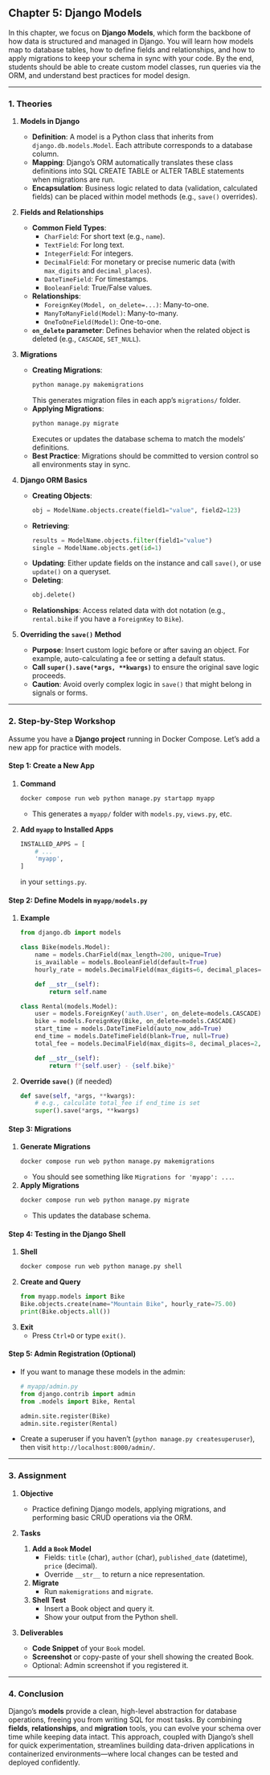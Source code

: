 ## **Chapter 5: Django Models**

In this chapter, we focus on **Django Models**, which form the backbone of how data is structured and managed in Django. You will learn how models map to database tables, how to define fields and relationships, and how to apply migrations to keep your schema in sync with your code. By the end, students should be able to create custom model classes, run queries via the ORM, and understand best practices for model design.

---

### **1. Theories**

1. **Models in Django**  
   - **Definition**: A model is a Python class that inherits from `django.db.models.Model`. Each attribute corresponds to a database column.  
   - **Mapping**: Django’s ORM automatically translates these class definitions into SQL CREATE TABLE or ALTER TABLE statements when migrations are run.  
   - **Encapsulation**: Business logic related to data (validation, calculated fields) can be placed within model methods (e.g., `save()` overrides).

2. **Fields and Relationships**  
   - **Common Field Types**:  
     - `CharField`: For short text (e.g., `name`).  
     - `TextField`: For long text.  
     - `IntegerField`: For integers.  
     - `DecimalField`: For monetary or precise numeric data (with `max_digits` and `decimal_places`).  
     - `DateTimeField`: For timestamps.  
     - `BooleanField`: True/False values.  
   - **Relationships**:  
     - `ForeignKey(Model, on_delete=...)`: Many-to-one.  
     - `ManyToManyField(Model)`: Many-to-many.  
     - `OneToOneField(Model)`: One-to-one.  
   - **`on_delete` parameter**: Defines behavior when the related object is deleted (e.g., `CASCADE`, `SET_NULL`).

3. **Migrations**  
   - **Creating Migrations**:  
     ```bash
     python manage.py makemigrations
     ```
     This generates migration files in each app’s `migrations/` folder.  
   - **Applying Migrations**:  
     ```bash
     python manage.py migrate
     ```
     Executes or updates the database schema to match the models’ definitions.  
   - **Best Practice**: Migrations should be committed to version control so all environments stay in sync.

4. **Django ORM Basics**  
   - **Creating Objects**:  
     ```python
     obj = ModelName.objects.create(field1="value", field2=123)
     ```
   - **Retrieving**:  
     ```python
     results = ModelName.objects.filter(field1="value")
     single = ModelName.objects.get(id=1)
     ```
   - **Updating**: Either update fields on the instance and call `save()`, or use `update()` on a queryset.  
   - **Deleting**:  
     ```python
     obj.delete()
     ```
   - **Relationships**: Access related data with dot notation (e.g., `rental.bike` if you have a `ForeignKey` to `Bike`).

5. **Overriding the `save()` Method**  
   - **Purpose**: Insert custom logic before or after saving an object. For example, auto-calculating a fee or setting a default status.  
   - **Call `super().save(*args, **kwargs)`** to ensure the original save logic proceeds.  
   - **Caution**: Avoid overly complex logic in `save()` that might belong in signals or forms.

---

### **2. Step-by-Step Workshop**

Assume you have a **Django project** running in Docker Compose. Let’s add a new app for practice with models.

#### **Step 1: Create a New App**

1. **Command**  
   ```bash
   docker compose run web python manage.py startapp myapp
   ```
   - This generates a `myapp/` folder with `models.py`, `views.py`, etc.

2. **Add `myapp` to Installed Apps**  
   ```python
   INSTALLED_APPS = [
       # ...
       'myapp',
   ]
   ```
   in your `settings.py`.

#### **Step 2: Define Models in `myapp/models.py`**

1. **Example**  
   ```python
   from django.db import models

   class Bike(models.Model):
       name = models.CharField(max_length=200, unique=True)
       is_available = models.BooleanField(default=True)
       hourly_rate = models.DecimalField(max_digits=6, decimal_places=2, default=50.00)

       def __str__(self):
           return self.name

   class Rental(models.Model):
       user = models.ForeignKey('auth.User', on_delete=models.CASCADE)
       bike = models.ForeignKey(Bike, on_delete=models.CASCADE)
       start_time = models.DateTimeField(auto_now_add=True)
       end_time = models.DateTimeField(blank=True, null=True)
       total_fee = models.DecimalField(max_digits=8, decimal_places=2, default=0.00)

       def __str__(self):
           return f"{self.user} - {self.bike}"
   ```
2. **Override `save()`** (if needed)  
   ```python
   def save(self, *args, **kwargs):
       # e.g., calculate total_fee if end_time is set
       super().save(*args, **kwargs)
   ```

#### **Step 3: Migrations**

1. **Generate Migrations**  
   ```bash
   docker compose run web python manage.py makemigrations
   ```
   - You should see something like `Migrations for 'myapp': ...`.
2. **Apply Migrations**  
   ```bash
   docker compose run web python manage.py migrate
   ```
   - This updates the database schema.

#### **Step 4: Testing in the Django Shell**

1. **Shell**  
   ```bash
   docker compose run web python manage.py shell
   ```
2. **Create and Query**  
   ```python
   from myapp.models import Bike
   Bike.objects.create(name="Mountain Bike", hourly_rate=75.00)
   print(Bike.objects.all())
   ```
3. **Exit**  
   - Press `Ctrl+D` or type `exit()`.

#### **Step 5: Admin Registration (Optional)**

- If you want to manage these models in the admin:
  ```python
  # myapp/admin.py
  from django.contrib import admin
  from .models import Bike, Rental

  admin.site.register(Bike)
  admin.site.register(Rental)
  ```
- Create a superuser if you haven’t (`python manage.py createsuperuser`), then visit `http://localhost:8000/admin/`.

---

### **3. Assignment**

1. **Objective**  
   - Practice defining Django models, applying migrations, and performing basic CRUD operations via the ORM.

2. **Tasks**  
   1. **Add a `Book` Model**  
      - Fields: `title` (char), `author` (char), `published_date` (datetime), `price` (decimal).  
      - Override `__str__` to return a nice representation.  
   2. **Migrate**  
      - Run `makemigrations` and `migrate`.  
   3. **Shell Test**  
      - Insert a Book object and query it.  
      - Show your output from the Python shell.  

3. **Deliverables**  
   - **Code Snippet** of your `Book` model.  
   - **Screenshot** or copy-paste of your shell showing the created Book.  
   - Optional: Admin screenshot if you registered it.

---

### **4. Conclusion**

Django’s **models** provide a clean, high-level abstraction for database operations, freeing you from writing SQL for most tasks. By combining **fields**, **relationships**, and **migration** tools, you can evolve your schema over time while keeping data intact. This approach, coupled with Django’s shell for quick experimentation, streamlines building data-driven applications in containerized environments—where local changes can be tested and deployed confidently.
